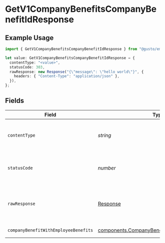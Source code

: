 # GetV1CompanyBenefitsCompanyBenefitIdResponse

## Example Usage

```typescript
import { GetV1CompanyBenefitsCompanyBenefitIdResponse } from "@gusto/embedded-api/models/operations";

let value: GetV1CompanyBenefitsCompanyBenefitIdResponse = {
  contentType: "<value>",
  statusCode: 303,
  rawResponse: new Response("{\"message\": \"hello world\"}", {
    headers: { "Content-Type": "application/json" },
  }),
};
```

## Fields

| Field                                                                                                          | Type                                                                                                           | Required                                                                                                       | Description                                                                                                    |
| -------------------------------------------------------------------------------------------------------------- | -------------------------------------------------------------------------------------------------------------- | -------------------------------------------------------------------------------------------------------------- | -------------------------------------------------------------------------------------------------------------- |
| `contentType`                                                                                                  | *string*                                                                                                       | :heavy_check_mark:                                                                                             | HTTP response content type for this operation                                                                  |
| `statusCode`                                                                                                   | *number*                                                                                                       | :heavy_check_mark:                                                                                             | HTTP response status code for this operation                                                                   |
| `rawResponse`                                                                                                  | [Response](https://developer.mozilla.org/en-US/docs/Web/API/Response)                                          | :heavy_check_mark:                                                                                             | Raw HTTP response; suitable for custom response parsing                                                        |
| `companyBenefitWithEmployeeBenefits`                                                                           | [components.CompanyBenefitWithEmployeeBenefits](../../models/components/companybenefitwithemployeebenefits.md) | :heavy_minus_sign:                                                                                             | Example response                                                                                               |